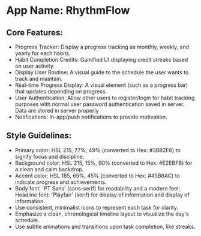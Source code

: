 # **App Name**: RhythmFlow

## Core Features:

- Progress Tracker: Display a progress tracking as monthly, weekly, and yearly for each habits.
- Habit Completion Credits: Gamified UI displaying credit streaks based on user activity.
- Display User Routine: A visual guide to the schedule the user wants to track and maintain.
- Real-time Progress Display: A visual element (such as a progress bar) that updates depending on progress.
- User Authentication: Allow other users to register/login for habit tracking purposes with normal user password authentication saved in server. Data are stored in server properly
- Notifications: In-app/push notifications to provide motivation.

## Style Guidelines:

- Primary color: HSL 215, 77%, 49% (converted to Hex: #3B82F6) to signify focus and discipline.
- Background color: HSL 215, 15%, 90% (converted to Hex: #E2EBFB) for a clean and calm backdrop.
- Accent color: HSL 185, 65%, 45% (converted to Hex: #45B8AC) to indicate progress and achievements.
- Body font: 'PT Sans' (sans-serif) for readability and a modern feel; Headline font: 'Playfair' (serif) for display of information and display of information.
- Use consistent, minimalist icons to represent each task for clarity.
- Emphasize a clean, chronological timeline layout to visualize the day's schedule.
- Use subtle animations and transitions upon task completion, like streaks.